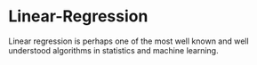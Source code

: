 # Linear-Regression
Linear regression is perhaps one of the most well known and well understood algorithms in statistics and machine learning.

